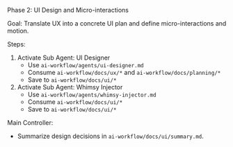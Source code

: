 Phase 2: UI Design and Micro-interactions

Goal: Translate UX into a concrete UI plan and define micro-interactions and motion.

Steps:
1) Activate Sub Agent: UI Designer
   - Use `ai-workflow/agents/ui-designer.md`
   - Consume `ai-workflow/docs/ux/*` and `ai-workflow/docs/planning/*`
   - Save to `ai-workflow/docs/ui/*`
2) Activate Sub Agent: Whimsy Injector
   - Use `ai-workflow/agents/whimsy-injector.md`
   - Consume `ai-workflow/docs/ui/*`
   - Save to `ai-workflow/docs/ui/*`

Main Controller:
- Summarize design decisions in `ai-workflow/docs/ui/summary.md`.